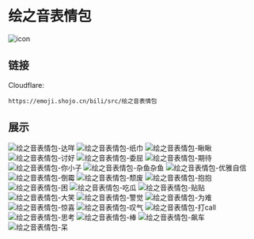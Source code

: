 # 绘之音表情包
![icon](https://emoji.shojo.cn/bili/src/绘之音表情包/icon.png)
## 链接
Cloudflare:
```
https://emoji.shojo.cn/bili/src/绘之音表情包
```
## 展示
![绘之音表情包-达咩](https://emoji.shojo.cn/bili/src/绘之音表情包/绘之音表情包-达咩.png)
![绘之音表情包-纸巾](https://emoji.shojo.cn/bili/src/绘之音表情包/绘之音表情包-纸巾.png)
![绘之音表情包-瞅瞅](https://emoji.shojo.cn/bili/src/绘之音表情包/绘之音表情包-瞅瞅.png)
![绘之音表情包-讨好](https://emoji.shojo.cn/bili/src/绘之音表情包/绘之音表情包-讨好.png)
![绘之音表情包-委屈](https://emoji.shojo.cn/bili/src/绘之音表情包/绘之音表情包-委屈.png)
![绘之音表情包-期待](https://emoji.shojo.cn/bili/src/绘之音表情包/绘之音表情包-期待.png)
![绘之音表情包-你小子](https://emoji.shojo.cn/bili/src/绘之音表情包/绘之音表情包-你小子.png)
![绘之音表情包-杂鱼杂鱼](https://emoji.shojo.cn/bili/src/绘之音表情包/绘之音表情包-杂鱼杂鱼.png)
![绘之音表情包-优雅自信](https://emoji.shojo.cn/bili/src/绘之音表情包/绘之音表情包-优雅自信.png)
![绘之音表情包-倒霉](https://emoji.shojo.cn/bili/src/绘之音表情包/绘之音表情包-倒霉.png)
![绘之音表情包-颓废](https://emoji.shojo.cn/bili/src/绘之音表情包/绘之音表情包-颓废.png)
![绘之音表情包-抱抱](https://emoji.shojo.cn/bili/src/绘之音表情包/绘之音表情包-抱抱.png)
![绘之音表情包-困](https://emoji.shojo.cn/bili/src/绘之音表情包/绘之音表情包-困.png)
![绘之音表情包-吃瓜](https://emoji.shojo.cn/bili/src/绘之音表情包/绘之音表情包-吃瓜.png)
![绘之音表情包-贴贴](https://emoji.shojo.cn/bili/src/绘之音表情包/绘之音表情包-贴贴.png)
![绘之音表情包-大笑](https://emoji.shojo.cn/bili/src/绘之音表情包/绘之音表情包-大笑.png)
![绘之音表情包-警觉](https://emoji.shojo.cn/bili/src/绘之音表情包/绘之音表情包-警觉.png)
![绘之音表情包-为难](https://emoji.shojo.cn/bili/src/绘之音表情包/绘之音表情包-为难.png)
![绘之音表情包-惊喜](https://emoji.shojo.cn/bili/src/绘之音表情包/绘之音表情包-惊喜.png)
![绘之音表情包-叹气](https://emoji.shojo.cn/bili/src/绘之音表情包/绘之音表情包-叹气.png)
![绘之音表情包-打call](https://emoji.shojo.cn/bili/src/绘之音表情包/绘之音表情包-打call.png)
![绘之音表情包-思考](https://emoji.shojo.cn/bili/src/绘之音表情包/绘之音表情包-思考.png)
![绘之音表情包-棒](https://emoji.shojo.cn/bili/src/绘之音表情包/绘之音表情包-棒.png)
![绘之音表情包-飙车](https://emoji.shojo.cn/bili/src/绘之音表情包/绘之音表情包-飙车.png)
![绘之音表情包-呆](https://emoji.shojo.cn/bili/src/绘之音表情包/绘之音表情包-呆.png)
